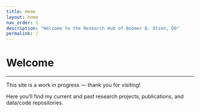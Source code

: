 ```yaml
---
title: Home
layout: home
nav_order: 1
description: "Welcome to the Research Hub of Boomer B. Olsen, DO"
permalink: /
---
```


# Welcome

___

This site is a work in progress — thank you for visiting!

Here you’ll find my current and past research projects, publications, and data/code repositories.  
